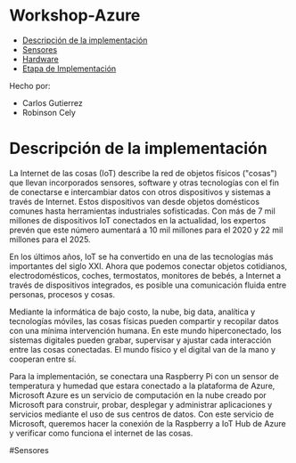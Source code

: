 # Workshop-Azure

- [Descripción de la implementación](#descripcion-de-la-implementacion)
- [Sensores](#etapa-de-desarrollo)
- [Hardware](#hardware)
- [Etapa de Implementación](#etapa-de-implementación)

Hecho por:
- Carlos Gutierrez
- Robinson Cely

# Descripción de la implementación

La Internet de las cosas (IoT) describe la red de objetos físicos ("cosas") que llevan incorporados sensores, software y otras tecnologías con el fin de conectarse e intercambiar datos con otros dispositivos y sistemas a través de Internet. Estos dispositivos van desde objetos domésticos comunes hasta herramientas industriales sofisticadas. Con más de 7 mil millones de dispositivos IoT conectados en la actualidad, los expertos prevén que este número aumentará a 10 mil millones para el 2020 y 22 mil millones para el 2025.

En los últimos años, IoT se ha convertido en una de las tecnologías más importantes del siglo XXI. Ahora que podemos conectar objetos cotidianos, electrodomésticos, coches, termostatos, monitores de bebés, a Internet a través de dispositivos integrados, es posible una comunicación fluida entre personas, procesos y cosas.

Mediante la informática de bajo costo, la nube, big data, analítica y tecnologías móviles, las cosas físicas pueden compartir y recopilar datos con una mínima intervención humana. En este mundo hiperconectado, los sistemas digitales pueden grabar, supervisar y ajustar cada interacción entre las cosas conectadas. El mundo físico y el digital van de la mano y cooperan entre sí.

Para la implementación, se conectara una Raspberry Pi con un sensor de temperatura y humedad que estara conectado a la plataforma de Azure, Microsoft Azure es un servicio de computación en la nube creado por Microsoft para construir, probar, desplegar y administrar aplicaciones y servicios mediante el uso de sus centros de datos. Con este servicio de Microsoft, queremos hacer la conexión de la Raspberry a IoT Hub de Azure y verificar como funciona el internet de las cosas.

#Sensores

